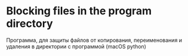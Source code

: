 # Blocking files in the program directory
Программа, для защиты файлов от копирования, переименования и удаления в директории с программой (macOS python)
